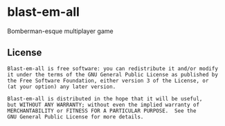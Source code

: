 # blast-em-all

Bomberman-esque multiplayer game

## License

	Blast-em-all is free software: you can redistribute it and/or modify
    it under the terms of the GNU General Public License as published by
    the Free Software Foundation, either version 3 of the License, or
    (at your option) any later version.

    Blast-em-all is distributed in the hope that it will be useful,
    but WITHOUT ANY WARRANTY; without even the implied warranty of
    MERCHANTABILITY or FITNESS FOR A PARTICULAR PURPOSE.  See the
    GNU General Public License for more details.
